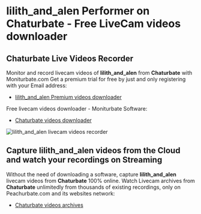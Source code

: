 # lilith_and_alen Performer on Chaturbate - Free LiveCam videos downloader

## Chaturbate Live Videos Recorder

Monitor and record livecam videos of **lilith_and_alen** from **Chaturbate** with Moniturbate.com
Get a premium trial for free by just and only registering with your Email address:
* [lilith_and_alen Premium videos downloader](https://moniturbate.com/request-demo-licence-key.html)

Free livecam videos downloader - Moniturbate Software:
* [Chaturbate videos downloader](https://moniturbate.com/moniturbate-download-software.html)

![lilith_and_alen livecam videos recorder](https://peachurnet.com/templates/moniturbate-software.png)


## Capture lilith_and_alen videos from the Cloud and watch your recordings on Streaming

Without the need of downloading a software, capture **lilith_and_alen** livecam videos from **Chaturbate** 100% online.
Watch Livecam archives from **Chaturbate** unlimitedly from thousands of existing recordings, only on Peachurbate.com and its websites network:
* [Chaturbate videos archives](https://peachurnet.com/)